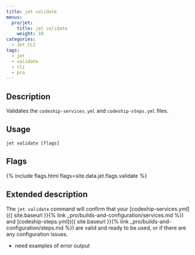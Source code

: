 ```yaml
---
title: jet validate
menus:
  pro/jet:
    title: jet validate
    weight: 10
categories:
  - Jet CLI
tags:
  - jet
  - validate
  - cli
  - pro
---
```


## Description
Validates the `codeship-services.yml` and `codeship-steps.yml` files.

## Usage

```
jet validate [flags]
```

## Flags
{% include flags.html flags=site.data.jet.flags.validate %}

## Extended description
The `jet validate` command will confirm that your [codeship-services.yml]({{ site.baseurl }}{% link _pro/builds-and-configuration/services.md %}) and [codeship-steps.yml]({{ site.baseurl }}{% link _pro/builds-and-configuration/steps.md %}) are valid and ready to be used, or if there are any configuration issues.

* need examples of error output
